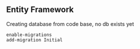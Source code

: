 
## Entity Framework
Creating database from code base, no db exists yet
```
enable-migrations
add-migration Initial
```

